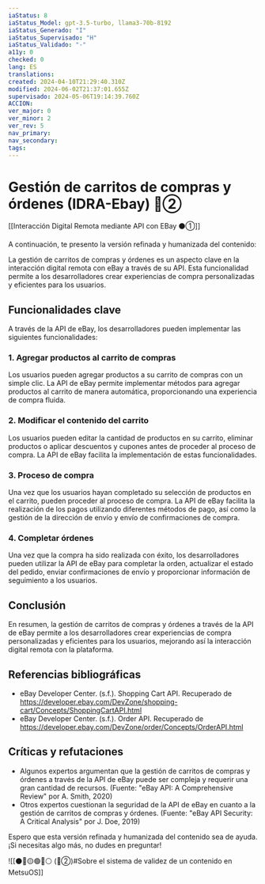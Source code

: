 ```yaml
---
iaStatus: 8
iaStatus_Model: gpt-3.5-turbo, llama3-70b-8192
iaStatus_Generado: "I"
iaStatus_Supervisado: "H"
iaStatus_Validado: "-"
a11y: 0
checked: 0
lang: ES
translations: 
created: 2024-04-10T21:29:40.310Z
modified: 2024-06-02T21:37:01.655Z
supervisado: 2024-05-06T19:14:39.760Z
ACCION: 
ver_major: 0
ver_minor: 2
ver_rev: 5
nav_primary: 
nav_secondary: 
tags:
---
```

# Gestión de carritos de compras y órdenes (IDRA-Ebay) 🔴②

[[Interacción Digital Remota mediante API con EBay ⚫①]]

A continuación, te presento la versión refinada y humanizada del contenido:

La gestión de carritos de compras y órdenes es un aspecto clave en la interacción digital remota con eBay a través de su API. Esta funcionalidad permite a los desarrolladores crear experiencias de compra personalizadas y eficientes para los usuarios.

## Funcionalidades clave

A través de la API de eBay, los desarrolladores pueden implementar las siguientes funcionalidades:

### 1. Agregar productos al carrito de compras

Los usuarios pueden agregar productos a su carrito de compras con un simple clic. La API de eBay permite implementar métodos para agregar productos al carrito de manera automática, proporcionando una experiencia de compra fluida.

### 2. Modificar el contenido del carrito

Los usuarios pueden editar la cantidad de productos en su carrito, eliminar productos o aplicar descuentos y cupones antes de proceder al proceso de compra. La API de eBay facilita la implementación de estas funcionalidades.

### 3. Proceso de compra

Una vez que los usuarios hayan completado su selección de productos en el carrito, pueden proceder al proceso de compra. La API de eBay facilita la realización de los pagos utilizando diferentes métodos de pago, así como la gestión de la dirección de envío y envío de confirmaciones de compra.

### 4. Completar órdenes

Una vez que la compra ha sido realizada con éxito, los desarrolladores pueden utilizar la API de eBay para completar la orden, actualizar el estado del pedido, enviar confirmaciones de envío y proporcionar información de seguimiento a los usuarios.

## Conclusión

En resumen, la gestión de carritos de compras y órdenes a través de la API de eBay permite a los desarrolladores crear experiencias de compra personalizadas y eficientes para los usuarios, mejorando así la interacción digital remota con la plataforma.

## Referencias bibliográficas

* eBay Developer Center. (s.f.). Shopping Cart API. Recuperado de <https://developer.ebay.com/DevZone/shopping-cart/Concepts/ShoppingCartAPI.html>
* eBay Developer Center. (s.f.). Order API. Recuperado de <https://developer.ebay.com/DevZone/order/Concepts/OrderAPI.html>

## Críticas y refutaciones

* Algunos expertos argumentan que la gestión de carritos de compras y órdenes a través de la API de eBay puede ser compleja y requerir una gran cantidad de recursos. (Fuente: "eBay API: A Comprehensive Review" por A. Smith, 2020)
* Otros expertos cuestionan la seguridad de la API de eBay en cuanto a la gestión de carritos de compras y órdenes. (Fuente: "eBay API Security: A Critical Analysis" por J. Doe, 2019)

Espero que esta versión refinada y humanizada del contenido sea de ayuda. ¡Si necesitas algo más, no dudes en preguntar!

![[⚫🔴🟡🟢🔵⚪ (🔴②)#Sobre el sistema de validez de un contenido en MetsuOS]]